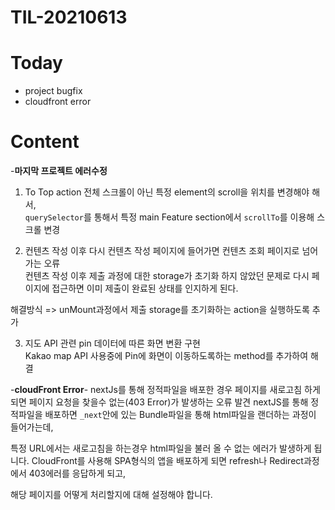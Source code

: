 # TIL-20210613

# Today

- project bugfix
- cloudfront error

# Content

-**마지막 프로젝트 에러수정**

1. To Top action
   전체 스크롤이 아닌 특정 element의 scroll을 위치를 변경해야 해서,  
   `querySelector`를 통해서 특정 main Feature section에서 `scrollTo`를 이용해 스크롤 변경

2. 컨텐츠 작성 이후 다시 컨텐츠 작성 페이지에 들어가면 컨텐츠 조회 페이지로 넘어가는 오류  
   컨텐츠 작성 이후 제출 과정에 대한 storage가 초기화 하지 않았던 문제로 다시 페이지에 접근하면 이미 제출이 완료된 상태를 인지하게 된다.

해결방식 => unMount과정에서 제출 storage를 초기화하는 action을 실행하도록 추가

3. 지도 API 관련 pin 데이터에 따른 화면 변환 구현  
   Kakao map API 사용중에 Pin에 화면이 이동하도록하는 method를 추가하여 해결

-**cloudFront Error**-
nextJs를 통해 정적파일을 배포한 경우 페이지를 새로고침 하게 되면 페이지 요청을 찾을수 없는(403 Error)가 발생하는 오류 발견
nextJS를 통해 정적파일을 배포하면 `_next`안에 있는 Bundle파일을 통해 html파일을 랜더하는 과정이 들어가는데,

특정 URL에서는 새로고침을 하는경우 html파일을 불러 올 수 없는 에러가 발생하게 됩니다.
CloudFront를 사용해 SPA형식의 앱을 배포하게 되면 refresh나 Redirect과정에서 403에러를 응답하게 되고,

해당 페이지를 어떻게 처리할지에 대해 설정해야 합니다.
